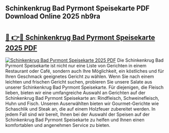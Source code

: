 ## Schinkenkrug Bad Pyrmont Speisekarte PDF Download Online 2025 nb9ra

# <h2><a href="http://gccll4.nevu.top/?p=Schinkenkrug+Bad+Pyrmont+Speisekarte">🔗 👉🔴 Schinkenkrug Bad Pyrmont Speisekarte 2025 PDF</a></h2>

[![Schinkenkrug Bad Pyrmont Speisekarte 2025 PDF](https://i.imgur.com/dBaPXMq.png)](http://gccll4.nevu.top/?p=Schinkenkrug+Bad+Pyrmont+Speisekarte)
Die Schinkenkrug Bad Pyrmont Speisekarte ist nicht nur eine Liste von Gerichten in einem Restaurant oder Café, sondern auch Ihre Möglichkeit, ein köstliches und für Ihren Geschmack geeignetes Gericht zu wählen. Wenn Sie nach einem leichten und frischen Gericht suchen, probieren Sie unsere Salate aus unserer Schinkenkrug Bad Pyrmont Speisekarte. Für diejenigen, die Fleisch lieben, bieten wir eine umfangreiche Auswahl an Gerichten auf der Schinkenkrug Bad Pyrmont Speisekarte an: Rindfleisch, Schweinefleisch, Huhn und Fisch. Unseren Auserwählten bieten wir Gourmet-Gerichte wie Schaschlik und Steak an, die auf einem Holzfeuer zubereitet werden. In jedem Fall sind wir bereit, Ihnen bei der Auswahl der Speisen auf der Schinkenkrug Bad Pyrmont Speisekarte zu helfen und Ihnen einen komfortablen und angenehmen Service zu bieten.
